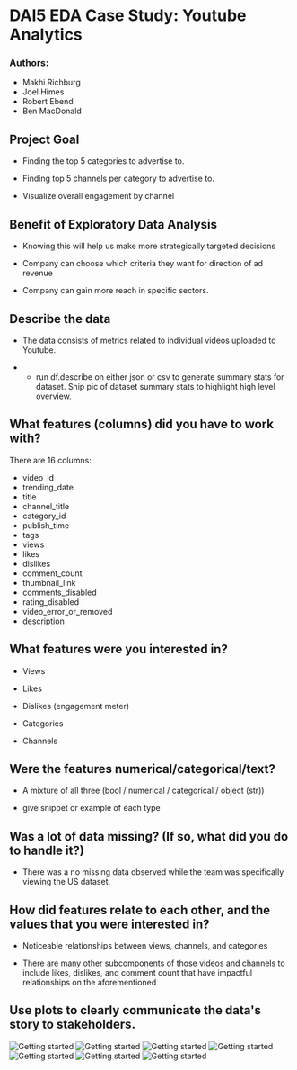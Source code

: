 # DAI5 EDA Case Study: Youtube Analytics

### Authors:

  * Makhi Richburg
  * Joel Himes
  * Robert Ebend
  * Ben MacDonald


## Project Goal 


* Finding the top 5 categories to advertise to.

* Finding top 5 channels per category to advertise to.

* Visualize overall engagement by channel



## Benefit of Exploratory Data Analysis

* Knowing this will help us make more strategically targeted decisions

* Company can choose which criteria they want for direction of ad revenue

* Company can gain more reach in specific sectors.


## Describe the data

* The data consists of metrics related to individual videos uploaded to Youtube.

* * run df.describe on either json or csv to generate summary stats for dataset. Snip pic of dataset summary stats to highlight high level overview.


## 	What features (columns) did you have to work with? 

There are 16 columns:

* video_id
* trending_date
* title
* channel_title
* category_id
* publish_time
* tags
* views
* likes
* dislikes
* comment_count
* thumbnail_link
* comments_disabled
* rating_disabled
* video_error_or_removed
* description


## What features were you interested in?

* Views

* Likes

* Dislikes (engagement meter)

* Categories

* Channels

## Were the features numerical/categorical/text?

* A mixture of all three
(bool / numerical / categorical / object (str))


* give snippet or example of each type

## Was a lot of data missing? (If so, what did you do to handle it?)

* There was a no missing data observed while the team was specifically viewing the US dataset. 


## How did features relate to each other, and the values that you were interested in?

* Noticeable relationships between views, channels, and categories

* There are many other subcomponents of those videos and channels to include likes, dislikes, and comment count that have impactful relationships on the aforementioned



## Use plots to clearly communicate the data's story to stakeholders.

<img src="./topfivecomedy.png" alt="Getting started" />
<img src="./topfiveent.png" alt="Getting started" />
<img src="./topfivefilm.png" alt="Getting started" />
<img src="./topfivefilm.png" alt="Getting started" />
<img src="./topfivemusic.png" alt="Getting started" />
<img src="./topfivepnb.png" alt="Getting started" />
<img src="./totalengagement.png" alt="Getting started" />



        



